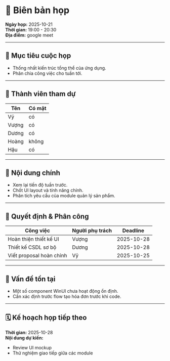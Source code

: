 # 📝 Biên bản họp

**Ngày họp:** 2025-10-21  
**Thời gian:** 19:00 - 20:30  
**Địa điểm:** google meet

---

## 🎯 Mục tiêu cuộc họp

- Thống nhất kiến trúc tổng thể của ứng dụng.
- Phân chia công việc cho tuần tới.

---

## 👥 Thành viên tham dự

| Tên   | Có mặt |
| ----- | ------ |
| Vỹ    | có     |
| Vượng | có     |
| Dương | có     |
| Hoàng | không  |
| Hậu   | có     |

---

## 💬 Nội dung chính

- Xem lại tiến độ tuần trước.
- Chốt UI layout và tính năng chính.
- Phân tích yêu cầu của module quản lý sản phẩm.

---

## 📌 Quyết định & Phân công

| Công việc                | Người phụ trách | Deadline   |
| ------------------------ | --------------- | ---------- |
| Hoàn thiện thiết kế UI   | Vượng           | 2025-10-28 |
| Thiết kế CSDL sơ bộ      | Dương           | 2025-10-28 |
| Viết proposal hoàn chỉnh | Vỹ              | 2025-10-25 |

---

## 🚧 Vấn đề tồn tại

- Một số component WinUI chưa hoạt động ổn định.
- Cần xác định trước flow tạo hóa đơn trước khi code.

---

## 🗓️ Kế hoạch họp tiếp theo

**Thời gian:** 2025-10-28  
**Nội dung dự kiến:**

- Review UI mockup
- Thử nghiệm giao tiếp giữa các module
